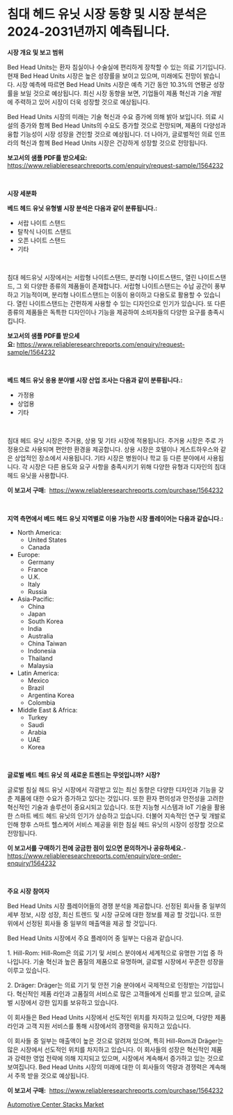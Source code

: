 <p><h1>침대 헤드 유닛 시장 동향 및 시장 분석은 2024-2031년까지 예측됩니다.</h1></p><p><strong>시장 개요 및 보고 범위</strong></p>
<p><p>Bed Head Units는 환자 침실이나 수술실에 편리하게 장착할 수 있는 의료 기기입니다. 현재 Bed Head Units 시장은 높은 성장률을 보이고 있으며, 미래에도 전망이 밝습니다. 시장 예측에 따르면 Bed Head Units 시장은 예측 기간 동안 10.3%의 연평균 성장률을 보일 것으로 예상됩니다. 최신 시장 동향을 보면, 기업들이 제품 혁신과 기술 개발에 주력하고 있어 시장이 더욱 성장할 것으로 예상됩니다.</p><p>Bed Head Units 시장의 미래는 기술 혁신과 수요 증가에 의해 밝아 보입니다. 의료 시설의 증가와 함께 Bed Head Units의 수요도 증가할 것으로 전망되며, 제품의 다양성과 융합 기능성이 시장 성장을 견인할 것으로 예상됩니다. 더 나아가, 글로벌적인 의료 인프라의 혁신과 함께 Bed Head Units 시장은 건강하게 성장할 것으로 전망됩니다.</p></p>
<p><strong>보고서의 샘플 PDF를 받으세요:</strong> <a href="https://www.reliableresearchreports.com/enquiry/request-sample/1564232">https://www.reliableresearchreports.com/enquiry/request-sample/1564232</a></p>
<p>&nbsp;</p>
<p><strong>시장 세분화</strong></p>
<p><strong>베드 헤드 유닛 유형별 시장 분석은 다음과 같이 분류됩니다.:</strong></p>
<p><ul><li>서랍 나이트 스탠드</li><li>탈착식 나이트 스탠드</li><li>오픈 나이트 스탠드</li><li>기타</li></ul></p>
<p>&nbsp;</p>
<p><p>침대 헤드유닛 시장에서는 서랍형 나이트스탠드, 분리형 나이트스탠드, 열린 나이트스탠드, 그 외 다양한 종류의 제품들이 존재합니다. 서랍형 나이트스탠드는 수납 공간이 풍부하고 기능적이며, 분리형 나이트스탠드는 이동이 용이하고 다용도로 활용할 수 있습니다. 열린 나이트스탠드는 간편하게 사용할 수 있는 디자인으로 인기가 있습니다. 또 다른 종류의 제품들은 독특한 디자인이나 기능을 제공하여 소비자들의 다양한 요구를 충족시킵니다.</p></p>
<p><strong>보고서의 샘플 PDF를 받으세요:</strong>&nbsp;<a href="https://www.reliableresearchreports.com/enquiry/request-sample/1564232">https://www.reliableresearchreports.com/enquiry/request-sample/1564232</a></p>
<p>&nbsp;</p>
<p><strong> 베드 헤드 유닛 응용 분야별 시장 산업 조사는 다음과 같이 분류됩니다.:</strong></p>
<p><ul><li>가정용</li><li>상업용</li><li>기타</li></ul></p>
<p>&nbsp;</p>
<p><p>침대 헤드 유닛 시장은 주거용, 상용 및 기타 시장에 적용됩니다. 주거용 시장은 주로 가정용으로 사용되며 편안한 환경을 제공합니다. 상용 시장은 호텔이나 게스트하우스와 같은 상업적인 장소에서 사용됩니다. 기타 시장은 병원이나 학교 등 다른 분야에서 사용됩니다. 각 시장은 다른 용도와 요구 사항을 충족시키기 위해 다양한 유형과 디자인의 침대 헤드 유닛을 사용합니다.</p></p>
<p><strong>이 보고서 구매:</strong>&nbsp; <a href="https://www.reliableresearchreports.com/purchase/1564232">https://www.reliableresearchreports.com/purchase/1564232</a></p>
<p>&nbsp;</p>
<p><strong>지역 측면에서 베드 헤드 유닛 지역별로 이용 가능한 시장 플레이어는 다음과 같습니다.:</strong></p>
<p><ul>
    <li>
        North America:
        <ul>
            <li>United States</li>
            <li>Canada</li>
        </ul>
    </li>
    <li>
        Europe:
        <ul>
            <li>Germany</li>
            <li>France</li>
            <li>U.K.</li>
            <li>Italy</li>
            <li>Russia</li>
        </ul>
    </li>
    <li>
        Asia-Pacific:
        <ul>
            <li>China</li>
            <li>Japan</li>
            <li>South Korea</li>
            <li>India</li>
            <li>Australia</li>
            <li>China Taiwan</li>
            <li>Indonesia</li>
            <li>Thailand</li>
            <li>Malaysia</li>
        </ul>
    </li>
    <li>
        Latin America:
        <ul>
            <li>Mexico</li>
            <li>Brazil</li>
            <li>Argentina Korea</li>
            <li>Colombia</li>
        </ul>
    </li>
    <li>
        Middle East & Africa:
        <ul>
            <li>Turkey</li>
            <li>Saudi</li>
            <li>Arabia</li>
            <li>UAE</li>
            <li>Korea</li>
        </ul>
    </li>
    </ul></p>
<p>&nbsp;</p>
<p><strong>글로벌 베드 헤드 유닛 의 새로운 트렌드는 무엇입니까? 시장?</strong></p>
<p><p>글로벌 침실 헤드 유닛 시장에서 각광받고 있는 최신 동향은 다양한 디자인과 기능을 갖춘 제품에 대한 수요가 증가하고 있다는 것입니다. 또한 환자 편의성과 안전성을 고려한 혁신적인 기술과 솔루션이 중요시되고 있습니다. 또한 지능형 시스템과 IoT 기술을 활용한 스마트 베드 헤드 유닛의 인기가 상승하고 있습니다. 더불어 지속적인 연구 및 개발로 인해 향후 스마트 헬스케어 서비스 제공을 위한 침실 헤드 유닛의 시장이 성장할 것으로 전망됩니다.</p></p>
<p><strong>이 보고서를 구매하기 전에 궁금한 점이 있으면 문의하거나 공유하세요.</strong>- <a href="https://www.reliableresearchreports.com/enquiry/pre-order-enquiry/1564232">https://www.reliableresearchreports.com/enquiry/pre-order-enquiry/1564232</a></p>
<p>&nbsp;</p>
<p><strong>주요 시장 참여자</strong></p>
<p><p>Bed Head Units 시장 플레이어들의 경쟁 분석을 제공합니다. 선정된 회사들 중 일부의 세부 정보, 시장 성장, 최신 트렌드 및 시장 규모에 대한 정보를 제공 할 것입니다. 또한 위에서 선정된 회사들 중 일부의 매출액을 제공 할 것입니다.</p><p>Bed Head Units 시장에서 주요 플레이어 중 일부는 다음과 같습니다.</p><p>1. Hill-Rom: Hill-Rom은 의료 기기 및 서비스 분야에서 세계적으로 유명한 기업 중 하나입니다. 기술 혁신과 높은 품질의 제품으로 유명하며, 글로벌 시장에서 꾸준한 성장을 이루고 있습니다.</p><p>2. Dräger: Dräger는 의료 기기 및 안전 기술 분야에서 국제적으로 인정받는 기업입니다. 혁신적인 제품 라인과 고품질의 서비스로 많은 고객들에게 신뢰를 받고 있으며, 글로벌 시장에서 강한 입지를 보유하고 있습니다.</p><p>이 회사들은 Bed Head Units 시장에서 선도적인 위치를 차지하고 있으며, 다양한 제품 라인과 고객 지원 서비스를 통해 시장에서의 경쟁력을 유지하고 있습니다.</p><p>이 회사들 중 일부는 매출액이 높은 것으로 알려져 있으며, 특히 Hill-Rom과 Dräger는 많은 시장에서 선도적인 위치를 차지하고 있습니다. 이 회사들의 성장은 혁신적인 제품과 강력한 영업 전략에 의해 지지되고 있으며, 시장에서 계속해서 증가하고 있는 것으로 보여집니다. Bed Head Units 시장의 미래에 대한 이 회사들의 역량과 경쟁력은 계속해서 주목 받을 것으로 예상됩니다.</p></p>
<p><strong>이 보고서 구매:</strong>&nbsp;&nbsp;<a href="https://www.reliableresearchreports.com/purchase/1564232">https://www.reliableresearchreports.com/purchase/1564232</a></p>
<p><p><a href="https://noble-drawer-34c.notion.site/Automotive-Center-Stacks-Market-Size-Global-Industry-Overview-Market-Segmentation-and-Forecast-20-c2a356497f774eb897fdfef86a6cbfa4">Automotive Center Stacks Market</a></p></p>
